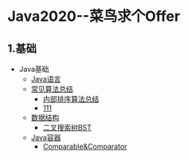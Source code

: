 # Java2020--菜鸟求个Offer
## 1.基础
* Java基础
    * [Java语言]()
	* [常见算法总结]()
	    * [内部排序算法总结](https://github.com/foooever/Java2020/blob/master/%E7%AE%97%E6%B3%95%E5%88%B7%E9%A2%98/%E5%86%85%E9%83%A8%E6%8E%92%E5%BA%8F%E7%AE%97%E6%B3%95.md)
		* [111]()
	* [数据结构]()
		* [二叉搜索树BST]()
	* [Java容器](https://github.com/foooever/Java2020/tree/master/Java%E5%AE%B9%E5%99%A8)
		* [Comparable&Comparator](https://github.com/foooever/Java2020/blob/master/Java%E5%AE%B9%E5%99%A8/Comparable.md)
		